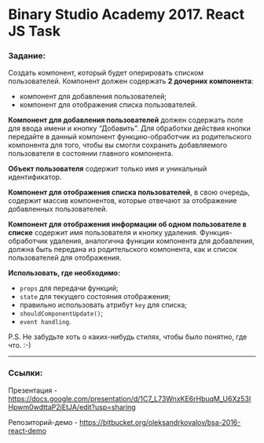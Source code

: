 Binary Studio Academy 2017. React JS Task
====

### Задание:

Создать компонент, который будет оперировать списком пользователей. Компонент должен содержать **2 дочерних компонента**:
  - компонент для добавления пользователей;
  - компонент для отображения списка пользователей.

**Компонент для добавления пользователей** должен содержать поле для ввода имени и кнопку “Добавить”. Для обработки действия кнопки передайте в данный компонент функцию-обработчик из родительского компонента для того, чтобы вы смогли сохранить добавляемого пользователя в состоянии главного компонента.

**Объект пользователя** содержит только имя и уникальный идентификатор.

**Компонент для отображения списка пользователей**, в свою очередь, содержит массив компонентов, которые отвечают за отображение добавленных пользователей.

**Компонент для отображения информации об одном пользователе в списке** содержит имя пользователя и кнопку удаления. Функция-обработчик удаления, аналогична функции компонента для добавления, должна быть передана из родительского компонента, как и список пользователей для отображения.

**Использовать, где необходимо:**
  - `props` для передачи функций;
  - `state` для текущего состояния отображения;
  - правильно использовать атрибут `key` для списка;
  - `shouldComponentUpdate()`;
  - `event handling`.

P.S. Не забудьте хоть о каких-нибудь стилях, чтобы было понятно, где что. :-)

***

### Ссылки:

Презентация - https://docs.google.com/presentation/d/1C7_L73WnxKE6rHbuqM_U6Xz53IHpwm0wdttaP2jEtJA/edit?usp=sharing

Репозиторий-демо - https://bitbucket.org/oleksandrkovalov/bsa-2016-react-demo
